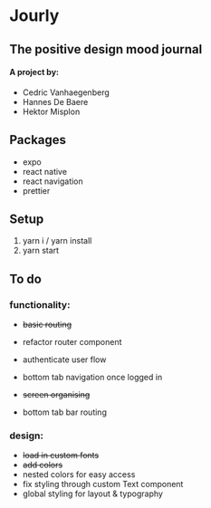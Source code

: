 # Jourly

## The positive design mood journal

#### A project by:

- Cedric Vanhaegenberg
- Hannes De Baere
- Hektor Misplon

## Packages

- expo
- react native
- react navigation
- prettier

## Setup

1. yarn i / yarn install
2. yarn start

## To do

### functionality:

- ~~basic routing~~
- refactor router component

- authenticate user flow
- bottom tab navigation once logged in
- ~~screen organising~~
- bottom tab bar routing

### design:

- ~~load in custom fonts~~
- ~~add colors~~
- nested colors for easy access
- fix styling through custom Text component
- global styling for layout & typography
